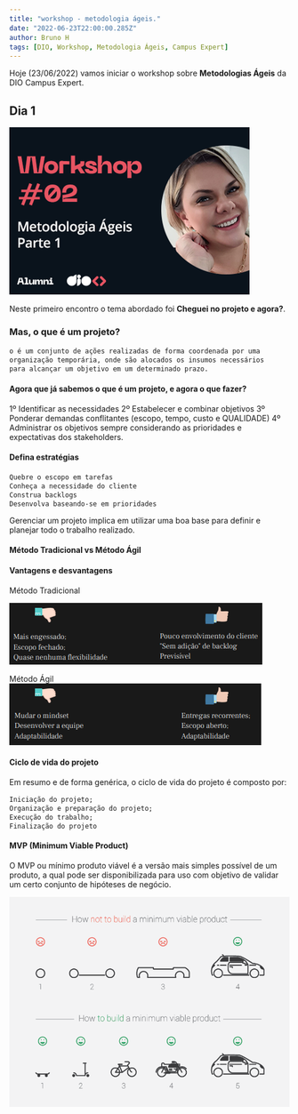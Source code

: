 ```yaml
---
title: "workshop - metodologia ágeis."
date: "2022-06-23T22:00:00.285Z"
author: Bruno H
tags: [DIO, Workshop, Metodologia Ágeis, Campus Expert]
---
```

Hoje (23/06/2022) vamos iniciar o workshop sobre **Metodologias Ágeis** da DIO Campus Expert.

## Dia 1

![Workshop 1](./assets/workshop-1.png)

Neste primeiro encontro o tema abordado foi **Cheguei no projeto e agora?**.

### Mas, o que é um projeto?

```text
o é um conjunto de ações realizadas de forma coordenada por uma
organização temporária, onde são alocados os insumos necessários
para alcançar um objetivo em um determinado prazo.
```

#### Agora que já sabemos o que é um projeto, e agora o que fazer?

1º Identificar as necessidades
2º Estabelecer e combinar objetivos
3º Ponderar demandas conflitantes (escopo, tempo, custo e QUALIDADE)
4º Administrar os objetivos sempre considerando as
prioridades e expectativas dos stakeholders.

#### Defina estratégias

```text
Quebre o escopo em tarefas
Conheça a necessidade do cliente
Construa backlogs
Desenvolva baseando-se em prioridades
```

Gerenciar um projeto implica em utilizar uma boa base para definir e planejar todo o trabalho realizado.

#### Método Tradicional vs Método Ágil

#### Vantagens e desvantagens

Método Tradicional

![tradicional](./assets/metodologia-tradicional.png)

Método Ágil
![agil](./assets/metodologia-agil.png)

#### Ciclo de vida do projeto

Em resumo e de forma genérica, o ciclo de vida do projeto é composto por:

```text
Iniciação do projeto;
Organização e preparação do projeto;
Execução do trabalho;
Finalização do projeto
```

#### MVP (Minimum Viable Product)

O MVP ou mínimo produto viável é a versão mais simples possível de um produto, a qual pode ser disponibilizada para uso com objetivo de validar um certo conjunto de hipóteses de negócio.

![MVP](./assets/mvp.png)
